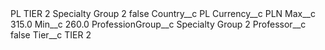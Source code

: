 <?xml version="1.0" encoding="UTF-8"?>
<CustomMetadata xmlns="http://soap.sforce.com/2006/04/metadata" xmlns:xsi="http://www.w3.org/2001/XMLSchema-instance" xmlns:xsd="http://www.w3.org/2001/XMLSchema">
    <label>PL TIER 2 Specialty Group 2</label>
    <protected>false</protected>
    <values>
        <field>Country__c</field>
        <value xsi:type="xsd:string">PL</value>
    </values>
    <values>
        <field>Currency__c</field>
        <value xsi:type="xsd:string">PLN</value>
    </values>
    <values>
        <field>Max__c</field>
        <value xsi:type="xsd:double">315.0</value>
    </values>
    <values>
        <field>Min__c</field>
        <value xsi:type="xsd:double">260.0</value>
    </values>
    <values>
        <field>ProfessionGroup__c</field>
        <value xsi:type="xsd:string">Specialty Group 2</value>
    </values>
    <values>
        <field>Professor__c</field>
        <value xsi:type="xsd:boolean">false</value>
    </values>
    <values>
        <field>Tier__c</field>
        <value xsi:type="xsd:string">TIER 2</value>
    </values>
</CustomMetadata>
